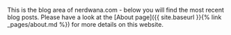 This is the blog area of nerdwana.com - below you will find the most recent
blog posts. Please have a look at the [About page]({{ site.baseurl }}{% link _pages/about.md %}) for more details on this website.
